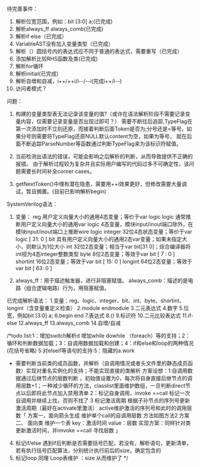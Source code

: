 待完善事件：
1. 解析位宽范围，例如：bit [3:0] a;(已完成)
2. 解析always_ff always_comb(已完成)
3. 解析if else（已完成）
4. VariableAST没有加入变量类型（已完成）
5. 解析（）圆括号内的表达式应不同于普通的表达式，需要重写（已完成）
6. 添加解析比较RHS函数及类(已完成)
7. 解析for循环
8. 解析initial(已完成)
9. 解析自增和自减，i++/++i/i--/--i(完成i++/i--)
10. 访问者模式？

问题：
1. 构建的变量类型表无法记录该变量的值?（或许在语法解析阶段不需要记录变量内容，仅需要记录变量是否出现过即可？）
	需要不断往后追踪,TypeFlag在第一次添加时不立刻还原，而接着判断后面Token是否为;分号还是=等号，如果分号则需要将TypeFlag还原NULL默认content为空，如果为等号，
	就在后面不断追踪ParseNumber等函数通过判断TypeFlag来为该标识符赋值。

2. 当前检测出语法的错误，可能会影响之后解析的判断，从而导致提供不正确的报错。
	由于解析过程较为复杂并且实际用户编写的代码过多不可确定性，该问题需要长时间补全corner cases。

3. getNextToken()中埋有潜在隐患，需要用++i效果更好，但修改需要大量调试，暂且搁置。(目前已影响解析begin)

SystemVerilog语法：
1. 变量：
reg	用户定义向量大小的通用4态变量；等价于var logic
logic	通常推断用户定义向量大小的通用var logic 4态变量，模块input/inout端口除外，在模块input/inout端口上推断wire logic
integer	32位4态状态变量；等价于var logic [ 31: 0 ]
bit	具有用户定义向量大小的通用2态var变量；如果未指定大小，则默认为1位大小
int	32位2态变量；相当于var bit[31 0]；综合编译器将int视为4态integer整数类型
byte	8位2态变量；等效于var bit [ 7 : 0 ]
shortint	16位2态变量；等效于var bit [ 15: 0 ]
longint	64位2态变量；等效于var bit [ 63: 0 ]

2. always_ff：用于描述触发器，进行非阻塞赋值。 always_comb：描述的是电路（组合逻辑电路）行为，用阻塞赋值。

已完成解析语法：
1.变量：reg、logic、integer、bit、int、byte、shortint、longint（含变量重定义检查）
2.module endmodule
3.二元表达式
4.数字
5.位宽，例如bit [3:0] a;
6.begin end
7.表达式
8.()
9.标识符
10.二元比较表达式
11.if-else
12.always_ff
13.always_comb
14.自增/自减

/*todo list:1：增加switch解析d 增加while dowhile （foreach）等的支持；2：循环和判断数据加载；3：自调用数据加载和创建；4：if和else和loop的两种情况(花括号省略) 5:对elseif等语句的支持:5：隐藏的a.work
 * 需要判断当前类的成员函数，并解析（自调用情况或者头文件里的静态成员函数）实现对重名实例化的支持；不能实现直接的类解析
方案设想：1:自调用数据通过后继节点的层数判断 ，初始值设置为0，每次将自身直接后继节点的调用层数+1；一种减少循环的方法，classlist里面维护数组，一旦判断direct节点以后即将此节点加入禁用清单
 2：标记自身调用，invoke ==call 标记一次自调用并继续上找，否则不找了
 3 标记激活周期 根据子孙节点的序列号更新激活周期（最好在activate里激活）
active维护激活的序列号和此时的调用层数「
 方案一，面向箭头生成 维护单个call的自调用层数 方法如图方法2
 方案二、 面向类 维护一个表 key：激活时间 value：层数 实现方案：同样针对类更新激活时间，并imvoke ==call 寻找层数
 」
 4. 标记if/else 遇到if后判断是否需要括号匹配，若没有，解析语句，更新清单，若有执行括号匹配算法，分别统计执行前后的size，确定包含的
 5. 标记loop 同理
 Loop表维护
 ：size 从而维护了
 */